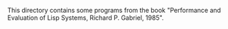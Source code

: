 This directory contains some programs from the book
"Performance and Evaluation of Lisp Systems, Richard P. Gabriel, 1985".